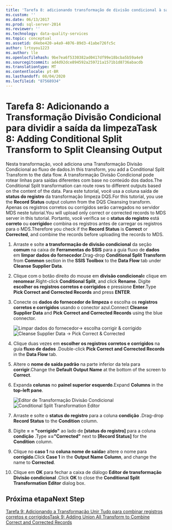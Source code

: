 ```yaml
---
title: 'Tarefa 8: adicionando transformação de divisão condicional à saída de limpeza de divisão | Microsoft Docs'
ms.custom: ''
ms.date: 06/13/2017
ms.prod: sql-server-2014
ms.reviewer: ''
ms.technology: data-quality-services
ms.topic: conceptual
ms.assetid: d4ebe420-a4a9-4076-89d3-41abe726fc5c
author: lrtoyou1223
ms.author: lle
ms.openlocfilehash: 9be7ea6f5330382ad0417df99e18bcba5b59a4e9
ms.sourcegitcommit: ad4d92dce894592a259721a1571b1d8736abacdb
ms.translationtype: MT
ms.contentlocale: pt-BR
ms.lasthandoff: 08/04/2020
ms.locfileid: "87568934"
---
```

# <a name="task-8-adding-conditional-split-transform-to-split-cleansing-output"></a><span data-ttu-id="b44dc-102">Tarefa 8: Adicionando a Transformação Divisão Condicional para dividir a saída da limpeza</span><span class="sxs-lookup"><span data-stu-id="b44dc-102">Task 8: Adding Conditional Split Transform to Split Cleansing Output</span></span>
  <span data-ttu-id="b44dc-103">Nesta transformação, você adiciona uma Transformação Divisão Condicional ao fluxo de dados.</span><span class="sxs-lookup"><span data-stu-id="b44dc-103">In this transform, you add a Conditional Split Transform to the data flow.</span></span> <span data-ttu-id="b44dc-104">A transformação Divisão Condicional pode rotear linhas para saídas diferentes com base no conteúdo dos dados.</span><span class="sxs-lookup"><span data-stu-id="b44dc-104">The Conditional Split transformation can route rows to different outputs based on the content of the data.</span></span> <span data-ttu-id="b44dc-105">Para este tutorial, você usa a coluna saída de **status do registro** da transformação limpeza DQS.</span><span class="sxs-lookup"><span data-stu-id="b44dc-105">For this tutorial, you use the **Record Status** output column from the DQS Cleansing transform.</span></span> <span data-ttu-id="b44dc-106">Apenas os registros corretos ou corrigidos serão carregados no servidor MDS neste tutorial.</span><span class="sxs-lookup"><span data-stu-id="b44dc-106">You will upload only correct or corrected records to MDS server in this tutorial.</span></span> <span data-ttu-id="b44dc-107">Portanto, você verifica se o **status do registro** está **correto** ou **corrigido**e combina os registros antes de carregar os registros para o MDS.</span><span class="sxs-lookup"><span data-stu-id="b44dc-107">Therefore you check if the **Record Status** is **Correct** or **Corrected**, and combine the records before uploading the records to MDS.</span></span>  
  
1.  <span data-ttu-id="b44dc-108">Arraste e solte **a transformação de divisão condicional** da seção **comum** na caixa de **Ferramentas do SSIS** para a guia fluxo de **dados** em **limpar dados do fornecedor**.</span><span class="sxs-lookup"><span data-stu-id="b44dc-108">Drag-drop **Conditional Split Transform** from **Common** section in the **SSIS Toolbox** to the **Data Flow** tab under **Cleanse Supplier Data**.</span></span>  
  
2.  <span data-ttu-id="b44dc-109">Clique com o botão direito do mouse em **divisão condicional**e clique em **renomear**.</span><span class="sxs-lookup"><span data-stu-id="b44dc-109">Right-click **Conditional Split**, and click **Rename**.</span></span> <span data-ttu-id="b44dc-110">Digite **escolher os registros corretos e corrigidos** e pressione **Enter**.</span><span class="sxs-lookup"><span data-stu-id="b44dc-110">Type **Pick Correct and Corrected Records** and press **ENTER**.</span></span>  
  
3.  <span data-ttu-id="b44dc-111">Conecte os **dados do fornecedor de limpeza** e escolha os **registros corretos e corrigidos** usando o conector azul.</span><span class="sxs-lookup"><span data-stu-id="b44dc-111">Connect **Cleanse Supplier Data** and **Pick Correct and Corrected Records** using the blue connector.</span></span>  
  
     <span data-ttu-id="b44dc-112">![Limpar dados do fornecedor-> escolha corrigir & corrigido](../../2014/tutorials/media/et-addingcsttosplitcleansingoutput-01.jpg "Limpar Dados de Fornecedor -> Escolher Correto & Corrigido")</span><span class="sxs-lookup"><span data-stu-id="b44dc-112">![Cleanse Supplier Data -> Pick Correct & Corrected](../../2014/tutorials/media/et-addingcsttosplitcleansingoutput-01.jpg "Cleanse Supplier Data -> Pick Correct & Corrected")</span></span>  
  
4.  <span data-ttu-id="b44dc-113">Clique duas vezes em **escolher os registros corretos e corrigidos** na guia **fluxo de dados** .</span><span class="sxs-lookup"><span data-stu-id="b44dc-113">Double-click **Pick Correct and Corrected Records** in the **Data Flow** tab.</span></span>  
  
5.  <span data-ttu-id="b44dc-114">Altere o **nome de saída padrão** na parte inferior da tela para **corrigir**.</span><span class="sxs-lookup"><span data-stu-id="b44dc-114">Change the **Default Output Name** at the bottom of the screen to **Correct**.</span></span>  
  
6.  <span data-ttu-id="b44dc-115">Expanda **colunas** no **painel superior esquerdo**.</span><span class="sxs-lookup"><span data-stu-id="b44dc-115">Expand **Columns** in the **top-left pane**.</span></span>  
  
     <span data-ttu-id="b44dc-116">![Editor de Transformação Divisão Condicional](../../2014/tutorials/media/et-addingcsttosplitcleansingoutput-02.jpg "Editor de Transformação Divisão Condicional")</span><span class="sxs-lookup"><span data-stu-id="b44dc-116">![Conditional Split Transformation Editor](../../2014/tutorials/media/et-addingcsttosplitcleansingoutput-02.jpg "Conditional Split Transformation Editor")</span></span>  
  
7.  <span data-ttu-id="b44dc-117">Arraste e solte o **status do registro** para a coluna **condição** .</span><span class="sxs-lookup"><span data-stu-id="b44dc-117">Drag-drop **Record Status** to the **Condition** column.</span></span>  
  
8.  <span data-ttu-id="b44dc-118">Digite **= = "corrigido"** ao lado de **[status do registro]** para a coluna **condição** .</span><span class="sxs-lookup"><span data-stu-id="b44dc-118">Type **=="Corrected"** next to **[Record Status]** for the **Condition** column.</span></span>  
  
9. <span data-ttu-id="b44dc-119">Clique no **caso 1** na **coluna nome de saída**e altere o nome para **corrigido**.</span><span class="sxs-lookup"><span data-stu-id="b44dc-119">Click **Case 1** in the **Output Name Column**, and change the name to **Corrected**.</span></span>  
  
10. <span data-ttu-id="b44dc-120">Clique em **OK** para fechar a caixa de diálogo **Editor de transformação Divisão condicional** .</span><span class="sxs-lookup"><span data-stu-id="b44dc-120">Click **OK** to close the **Conditional Split Transformation Editor** dialog box.</span></span>  
  
## <a name="next-step"></a><span data-ttu-id="b44dc-121">Próxima etapa</span><span class="sxs-lookup"><span data-stu-id="b44dc-121">Next Step</span></span>  
 [<span data-ttu-id="b44dc-122">Tarefa 9: Adicionando a Transformação Unir Tudo para combinar registros corretos e corrigidos</span><span class="sxs-lookup"><span data-stu-id="b44dc-122">Task 9: Adding Union All Transform to Combine Correct and Corrected Records</span></span>](../../2014/tutorials/task-9-adding-union-all-transform-to-combine-correct-and-corrected-records.md)  
  
  
